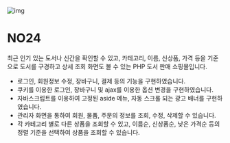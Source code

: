 ![img](https://img1.daumcdn.net/thumb/R1280x0/?scode=mtistory2&fname=https%3A%2F%2Fblog.kakaocdn.net%2Fdn%2FcdlOYJ%2FbtsIvTwgv7r%2F9YzIgZmgmQW1imnFUjNAP0%2Fimg.png)

NO24
=======

최근 인기 있는 도서나 신간을 확인할 수 있고, 카테고리, 이름, 신상품, 가격 등을 기준으로 도서를 구경하고 상세 조회 화면도 볼 수 있는 PHP 도서 판매 쇼핑몰입니다.

- 로그인, 회원정보 수정, 장바구니, 결제 등의 기능을 구현하였습니다.
- 쿠키를 이용한 로그인, 장바구니 및 ajax를 이용한 옵션 변경을 구현하였습니다.
- 자바스크립트를 이용하여 고정된 aside 메뉴, 자동 스크롤 되는 광고 배너를 구현하였습니다.
- 관리자 화면을 통하여 회원, 물품, 주문의 정보를 조회, 수정, 삭제할 수 있습니다.
- 각 카테고리 별로 다른 상품을 조회할 수 있고, 이름순, 신상품순, 낮은 가격순 등의 정렬 기준을 선택하여 상품을 조회할 수 있습니다.
